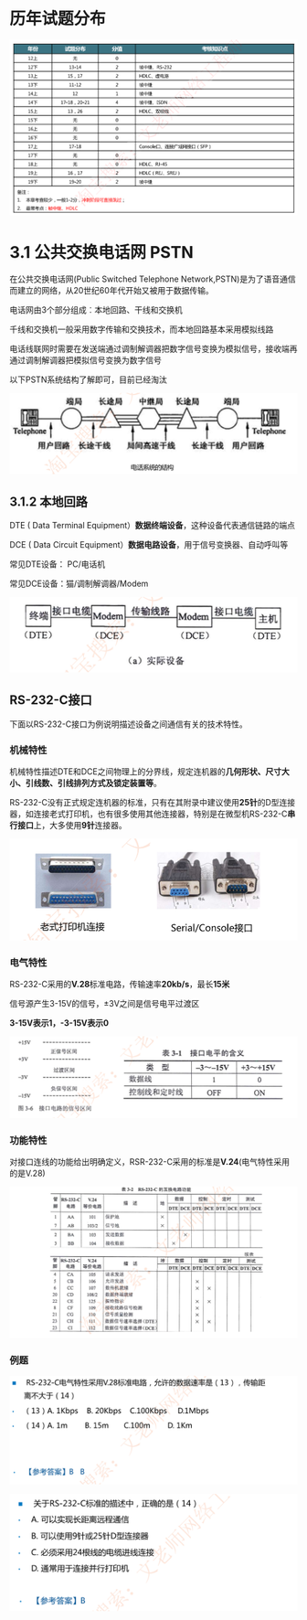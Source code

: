 # 历年试题分布

![image-20230223201750826](./assets/image-20230223201750826.png)

# 3.1 公共交换电话网 PSTN

在公共交换电话网(Public Switched Telephone Network,PSTN)是为了语音通信而建立的网络，从20世纪60年代开始又被用于数据传输。

电话网由3个部分组成︰本地回路、干线和交换机

千线和交换机一般采用数字传输和交换技术，而本地回路基本采用模拟线路

电话线联网时需要在发送端通过调制解调器把数字信号变换为模拟信号，接收端再通过调制解调器把模拟信号变换为数字信号

以下PSTN系统结构了解即可，目前已经淘汰

![image-20230223201920167](./assets/image-20230223201920167.png)

## 3.1.2 本地回路

DTE ( Data Terminal Equipment）**数据终端设备**，这种设备代表通信链路的端点

DCE ( Data Circuit Equipment）**数据电路设备**，用于信号变换器、自动呼叫等

常见DTE设备： PC/电话机

常见DCE设备：猫/调制解调器/Modem

![image-20230223202555226](./assets/image-20230223202555226.png)

## RS-232-C接口

下面以RS-232-C接口为例说明描述设备之间通信有关的技术特性。

### 机械特性

机械特性描述DTE和DCE之间物理上的分界线，规定连机器的**几何形状、尺寸大小、引线数、引线排列方式及锁定装置等**。

RS-232-C没有正式规定连机器的标准，只有在其附录中建议使用**25针**的D型连接器，如连接老式打印机，也有很多使用其他连接器，特别是在微型机RS-232-C**串行接口**上，大多使用**9针**连接器。

![image-20230223202909351](./assets/image-20230223202909351.png)



### 电气特性

 RS-232-C采用的**V.28**标准电路，传输速率**20kb/s**，最长**15米**

信号源产生3-15V的信号，±3V之间是信号电平过渡区

**3-15V表示1，-3-15V表示0**

![image-20230223203007330](./assets/image-20230223203007330.png)

### 功能特性

对接口连线的功能给出明确定义，RSR-232-C采用的标准是**V.24**(电气特性采用的是V.28)

![image-20230223203049113](./assets/image-20230223203049113.png)

### 例题

![image-20230223203510550](./assets/image-20230223203510550.png)



![image-20230223203523930](./assets/image-20230223203523930.png)




